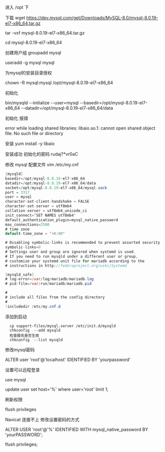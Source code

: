 进入  /opt 下 

下载 wget https://dev.mysql.com/get/Downloads/MySQL-8.0/mysql-8.0.19-el7-x86_64.tar.gz

tar -vxf mysql-8.0.19-el7-x86_64.tar.gz 

cd mysql-8.0.19-el7-x86_64

创建用户组  groupadd mysql

useradd -g mysql mysql

为mysql的安装目录授权

chown -R mysql:mysql /opt/mysql-8.0.19-el7-x86_64

初始化

bin/mysqld --initialize --user=mysql --basedir=/opt/mysql-8.0.19-el7-x86_64 --datadir=/opt/mysql-8.0.19-el7-x86_64/data



初始化 报错 

error while loading shared libraries: libaio.so.1: cannot open shared object file: No such file or directory



安装 yum install -y libaio

安装成功 初始化的密码 rudaj?*vr0aC

修改 mysql 配置文件 vim /etc/my.cnf

```java
[mysqld]
basedir=/opt/mysql-8.0.19-el7-x86_64
datadir=/opt/mysql-8.0.19-el7-x86_64/data
socket=/opt/mysql-8.0.19-el7-x86_64/mysql.sock
port = 3317
user = mysql
character-set-client-handshake = FALSE
character-set-server = utf8mb4
collation-server = utf8mb4_unicode_ci
init_connect=’SET NAMES utf8mb4'
default_authentication_plugin=mysql_native_password
max_connections=2500
# time zone
default-time_zone = '+0:00'

# Disabling symbolic-links is recommended to prevent assorted security risks
symbolic-links=0
# Settings user and group are ignored when systemd is used.
# If you need to run mysqld under a different user or group,
# customize your systemd unit file for mariadb according to the
# instructions in http://fedoraproject.org/wiki/Systemd

[mysqld_safe]
# log-error=/var/log/mariadb/mariadb.log
# pid-file=/var/run/mariadb/mariadb.pid

#
# include all files from the config directory
#
!includedir /etc/my.cnf.d

```



添加到启动

```
  cp support-files/mysql.server /etc/init.d/mysqld
  chkconfig  --add mysqld
  检查服务是否生效  
  chkconfig  --list mysqld
```

修改mysql密码

ALTER user 'root'@'localhost' IDENTIFIED BY 'yourpassword'

设置可以远程登录

use mysql

update user set host='%' where user='root' limit 1; 

刷新权限

flush privileges

Navicat 连接不上 修改设置密码的方式

ALTER USER 'root'@'%' IDENTIFIED WITH mysql_native_password BY 'yourPASSWORD';

flush privileges;